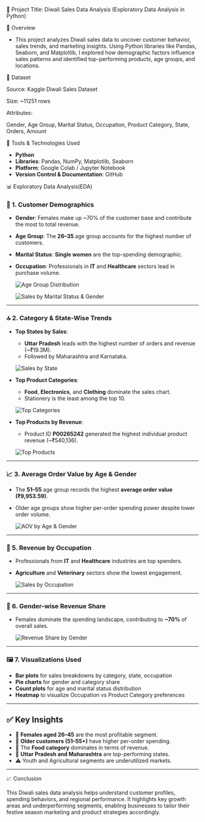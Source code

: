 🎯 Project Title: Diwali Sales Data Analysis (Exploratory Data Analysis in Python)

📌 Overview
- This project analyzes Diwali sales data to uncover customer behavior, sales trends, and marketing insights. Using Python libraries like Pandas, Seaborn, and Matplotlib, I explored how demographic factors influence sales patterns and identified top-performing products, age groups, and locations.

📂 Dataset

Source: Kaggle Diwali Sales Dataset 

Size: ~11251 rows

Attributes:

Gender, Age Group, Marital Status, Occupation, Product Category, State, Orders, Amount

🔧 Tools & Technologies Used
- **Python**  
- **Libraries**: Pandas, NumPy, Matplotlib, Seaborn  
- **Platform**: Google Colab / Jupyter Notebook  
- **Version Control & Documentation**: GitHub

📊 Exploratory Data Analysis(EDA)
### 👥 1. Customer Demographics

- **Gender**: Females make up ~70% of the customer base and contribute the most to total revenue.
- **Age Group**: The **26–35** age group accounts for the highest number of customers.
- **Marital Status**: **Single women** are the top-spending demographic.
- **Occupation**: Professionals in **IT** and **Healthcare** sectors lead in purchase volume.

     ![Age Group Distribution](images/age-Group-Distribution.png)

    
     ![Sales by Marital Status & Gender](images/gender_revenue_share.png)

---

### 🔝 2. Category & State-Wise Trends

- **Top States by Sales**:  
  - **Uttar Pradesh** leads with the highest number of orders and revenue (~₹19.3M).  
  - Followed by Maharashtra and Karnataka.
 
   ![Sales by State](images/sales_by_state.png)

- **Top Product Categories**:  
  - **Food**, **Electronics**, and **Clothing** dominate the sales chart.  
  - Stationery is the least among the top 10.
 
   ![Top Categories](images/top_categories.png)

- **Top Products by Revenue**:  
  - Product ID **P00265242** generated the highest individual product revenue (~₹540,136).
 
   ![Top Products](images/top_products.png)


---

### 📈 3. Average Order Value by Age & Gender

- The **51–55** age group records the highest **average order value (₹9,953.59)**.
- Older age groups show higher per-order spending power despite lower order volume.

  ![AOV by Age & Gender](images/aov_by_age.png)

---



### 💼 5. Revenue by Occupation

- Professionals from **IT** and **Healthcare** industries are top spenders.
- **Agriculture** and **Veterinary** sectors show the lowest engagement.

  ![Sales by Occupation](images/occupation_vs_category_heatmap.png)

---

### 🧁 6. Gender-wise Revenue Share

- Females dominate the spending landscape, contributing to **~70%** of overall sales.

  ![Revenue Share by Gender](images/Gender_pie_chart.png)

---
### 🖼️ 7. Visualizations Used

- **Bar plots** for sales breakdowns by category, state, occupation
- **Pie charts** for gender and category share
- **Count plots** for age and marital status distribution
- **Heatmap** to visualize Occupation vs Product Category preferences

---

## ✅ Key Insights

- 🎯 **Females aged 26–45** are the most profitable segment.
- 💸 **Older customers (51–55+)** have higher per-order spending.
- 🍴 The **Food category** dominates in terms of revenue.
- 📍 **Uttar Pradesh and Maharashtra** are top-performing states.
- ⚠️ Youth and Agricultural segments are underutilized markets.

---

📈 Conclusion

This Diwali sales data analysis helps understand customer profiles, spending behaviors, and regional performance. It highlights key growth areas and underperforming segments, enabling businesses to tailor their festive season marketing and product strategies accordingly.



